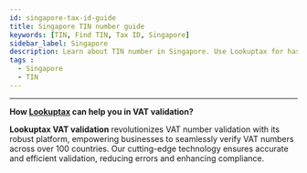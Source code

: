 ```yaml
---
id: singapore-tax-id-guide
title: Singapore TIN number guide
keywords: [TIN, Find TIN, Tax ID, Singapore]
sidebar_label: Singapore
description: Learn about TIN number in Singapore. Use Lookuptax for hassle-free tax id validation in Singapore and other 100+ countries
tags : 
  - Singapore
  - TIN
---
```


----
**How [Lookuptax](https://lookuptax.com/) can help you in VAT validation?**

**Lookuptax VAT validation** revolutionizes VAT number validation with its robust platform, empowering businesses to seamlessly verify VAT numbers across over 100 countries. Our cutting-edge technology ensures accurate and efficient validation, reducing errors and enhancing compliance.

